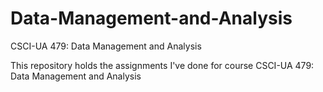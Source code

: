 # Data-Management-and-Analysis
CSCI-UA 479: Data Management and Analysis

This repository holds the assignments I've done for course CSCI-UA 479: Data Management and Analysis
